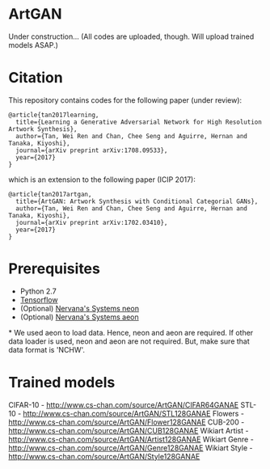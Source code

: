 # ArtGAN

Under construction... (All codes are uploaded, though. Will upload trained models ASAP.)

# Citation
This repository contains codes for the following paper (under review):

```
@article{tan2017learning,
  title={Learning a Generative Adversarial Network for High Resolution Artwork Synthesis},
  author={Tan, Wei Ren and Chan, Chee Seng and Aguirre, Hernan and Tanaka, Kiyoshi},
  journal={arXiv preprint arXiv:1708.09533},
  year={2017}
}
```
which is an extension to the following paper (ICIP 2017): 
```
@article{tan2017artgan,
  title={ArtGAN: Artwork Synthesis with Conditional Categorial GANs},
  author={Tan, Wei Ren and Chan, Chee Seng and Aguirre, Hernan and Tanaka, Kiyoshi},
  journal={arXiv preprint arXiv:1702.03410},
  year={2017}
}
```

# Prerequisites
- Python 2.7
- [Tensorflow](https://github.com/tensorflow/tensorflow.git)
- (Optional) [Nervana's Systems neon](https://github.com/NervanaSystems/neon.git)
- (Optional) [Nervana's Systems aeon](https://github.com/NervanaSystems/aeon.git)

\* We used aeon to load data. Hence, neon and aeon are required. If other data loader is used, neon and aeon are not required. But, make sure that data format is 'NCHW'.

# Trained models

CIFAR-10 - http://www.cs-chan.com/source/ArtGAN/CIFAR64GANAE
STL-10 - http://www.cs-chan.com/source/ArtGAN/STL128GANAE
Flowers - http://www.cs-chan.com/source/ArtGAN/Flower128GANAE
CUB-200 - http://www.cs-chan.com/source/ArtGAN/CUB128GANAE
Wikiart Artist - http://www.cs-chan.com/source/ArtGAN/Artist128GANAE
Wikiart Genre - http://www.cs-chan.com/source/ArtGAN/Genre128GANAE
Wikiart Style - http://www.cs-chan.com/source/ArtGAN/Style128GANAE
